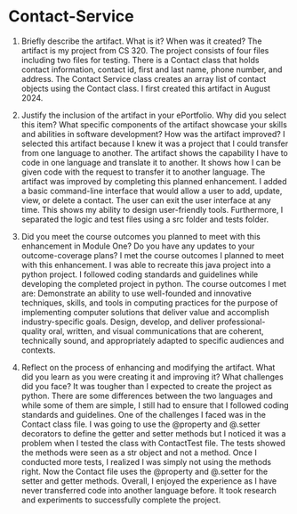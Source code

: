# Contact-Service
1.	Briefly describe the artifact. What is it? When was it created?
The artifact is my project from CS 320. The project consists of four files including two files for testing. There is a Contact class that holds contact information, contact id, first and last name, phone number, and address. The Contact Service class creates an array list of contact objects using the Contact class. I first created this artifact in August 2024. 

2.	Justify the inclusion of the artifact in your ePortfolio. Why did you select this item? What specific components of the artifact showcase your skills and abilities in software development? How was the artifact improved?
I selected this artifact because I knew it was a project that I could transfer from one language to another. The artifact shows the capability I have to code in one language and translate it to another. It shows how I can be given code with the request to transfer it to another language. The artifact was improved by completing this planned enhancement. I added a basic command-line interface that would allow a user to add, update, view, or delete a contact. The user can exit the user interface at any time. This shows my ability to design user-friendly tools. Furthermore, I separated the logic and test files using a src folder and tests folder. 

3.	Did you meet the course outcomes you planned to meet with this enhancement in Module One? Do you have any updates to your outcome-coverage plans?
I met the course outcomes I planned to meet with this enhancement. I was able to recreate this java project into a python project. I followed coding standards and guidelines while developing the completed project in python. The course outcomes I met are:
Demonstrate an ability to use well-founded and innovative techniques, skills, and tools in computing practices for the purpose of implementing computer solutions that deliver value and accomplish industry-specific goals.
Design, develop, and deliver professional-quality oral, written, and visual communications that are coherent, technically sound, and appropriately adapted to specific audiences and contexts.  
 
4.	Reflect on the process of enhancing and modifying the artifact. What did you learn as you were creating it and improving it? What challenges did you face?
It was tougher than I expected to create the project as python. There are some differences between the two languages and while some of them are simple, I still had to ensure that I followed coding standards and guidelines. One of the challenges I faced was in the Contact class file. I was going to use the @property and @<param>.setter decorators to define the getter and setter methods but I noticed it was a problem when I tested the class with ContactTest file. The tests showed the methods were seen as a str object and not a method. Once I conducted more tests, I realized I was simply not using the methods right. Now the Contact file uses the @property and @<param>.setter for the setter and getter methods. Overall, I enjoyed the experience as I have never transferred code into another language before. It took research and experiments to successfully complete the project.


